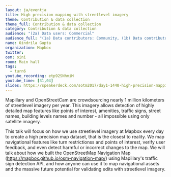 ```yaml
---
layout: ja/eventja
title: High precision mapping with streetlevel imagery
theme: Contribution & data collection
theme_full: Contribution & data collection
category: Contribution & data collection
audience: "(2a) Data users: Commercial"
audience_full: "(1a) Data contributors: Community, (1b) Data contributors: Public administration (open data, data feedback...), (1c) Data contributors: Companies (data feedback, driven by need of data...), (2a) Data users: Commercial, (2b) Data users: Non-profit and public service, (2c) Data users: Personal, (3b) Core OSM: OSMF working groups (community, licence, data...)"
name: Oindrila Gupta
organization: Mapbox
twitter: 
osm: oini
room: Main hall
tags:
  - turn6
youtube_recording: etp92SNhmiM
youtube_time: [31,04]
slides: https://speakerdeck.com/sotm2017/day1-1440-high-precision-mapping-with-streetlevel-imagery
---
```

Mapillary and OpenStreetCam are crowdsourcing nearly 1 million kilometers of streetlevel imagery per year. This imagery allows detection of highly detailed map features like points of interest, amenities, traffic signs, street names, building levels names and number - all impossible using only satellite imagery.

This talk will focus on how we use streetlevel imagery at Mapbox every day to create a high precision map dataset, that is the closest to reality. We map navigational features like turn restrictionss and points of interest, verify user feedback, and even detect harmful or incorrect changes to the map. We will talk about how we built the OpenStreetMap Navigation Map (https://mapbox.github.io/osm-navigation-map/) using Mapillary's traffic sign detection API, and how anyone can use it to map navigational assets and the massive future potential for validating edits with streetlevel imagery.

